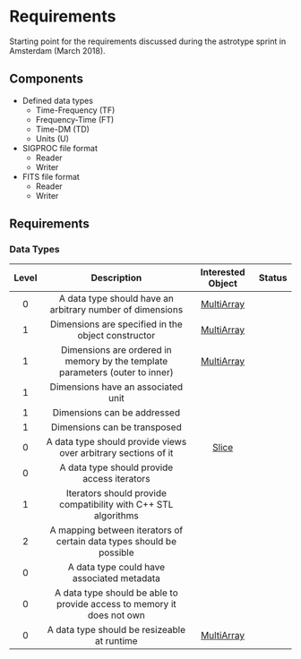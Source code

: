
# Requirements

Starting point for the requirements discussed during the astrotype sprint in Amsterdam (March 2018).

## Components

* Defined data types
    * Time-Frequency (TF)
    * Frequency-Time (FT)
    * Time-DM (TD)
    * Units (U)
* SIGPROC file format
    * Reader
    * Writer
* FITS file format
    * Reader
    * Writer

## Requirements

### Data Types

| Level | Description | Interested Object | Status |
|:-----:|:-----------:|:-----------------:|:------------:|
| 0 | A data type should have an arbitrary number of dimensions | [MultiArray](https://pulsarsearchsoft.github.io/astrotypes/html/classpss_1_1astrotypes_1_1MultiArray.html) | |
| 1 | Dimensions are specified in the object constructor | [MultiArray](https://pulsarsearchsoft.github.io/astrotypes/html/classpss_1_1astrotypes_1_1MultiArray.html) | |
| 1 | Dimensions are ordered in memory by the template parameters (outer to inner) | [MultiArray](https://pulsarsearchsoft.github.io/astrotypes/html/classpss_1_1astrotypes_1_1MultiArray.html) | |
| 1 | Dimensions have an associated unit| | |
| 1 | Dimensions can be addressed | | |
| 1 | Dimensions can be transposed | | |
| 0 | A data type should provide views over arbitrary sections of it | [Slice](https://pulsarsearchsoft.github.io/astrotypes/html/classpss_1_1astrotypes_1_1Slice.html) | |
| 0 | A data type should provide access iterators | | |
| 1 | Iterators should provide compatibility with C++ STL algorithms| | |
| 2 | A mapping between iterators of certain data types should be possible | | |
| 0 | A data type could have associated metadata | | |
| 0 | A data type should be able to provide access to memory it does not own | | |
| 0 | A data type should be resizeable at runtime | [MultiArray](https://pulsarsearchsoft.github.io/astrotypes/html/classpss_1_1astrotypes_1_1MultiArray.html) | |

